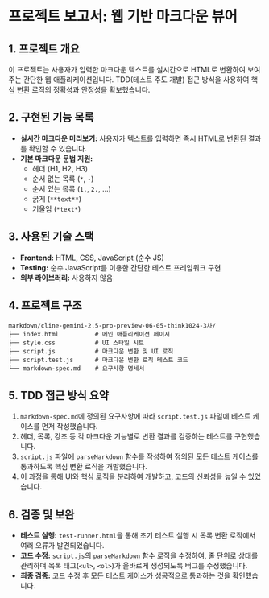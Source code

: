 # 프로젝트 보고서: 웹 기반 마크다운 뷰어

## 1. 프로젝트 개요
이 프로젝트는 사용자가 입력한 마크다운 텍스트를 실시간으로 HTML로 변환하여 보여주는 간단한 웹 애플리케이션입니다. TDD(테스트 주도 개발) 접근 방식을 사용하여 핵심 변환 로직의 정확성과 안정성을 확보했습니다.

## 2. 구현된 기능 목록
- **실시간 마크다운 미리보기:** 사용자가 텍스트를 입력하면 즉시 HTML로 변환된 결과를 확인할 수 있습니다.
- **기본 마크다운 문법 지원:**
    - 헤더 (H1, H2, H3)
    - 순서 없는 목록 (`*`, `-`)
    - 순서 있는 목록 (`1.`, `2.`, ...)
    - 굵게 (`**text**`)
    - 기울임 (`*text*`)

## 3. 사용된 기술 스택
- **Frontend:** HTML, CSS, JavaScript (순수 JS)
- **Testing:** 순수 JavaScript를 이용한 간단한 테스트 프레임워크 구현
- **외부 라이브러리:** 사용하지 않음

## 4. 프로젝트 구조
```
markdown/cline-gemini-2.5-pro-preview-06-05-think1024-3차/
├── index.html          # 메인 애플리케이션 페이지
├── style.css           # UI 스타일 시트
├── script.js           # 마크다운 변환 및 UI 로직
├── script.test.js      # 마크다운 변환 로직 테스트 코드
└── markdown-spec.md    # 요구사항 명세서
```

## 5. TDD 접근 방식 요약
1.  `markdown-spec.md`에 정의된 요구사항에 따라 `script.test.js` 파일에 테스트 케이스를 먼저 작성했습니다.
2.  헤더, 목록, 강조 등 각 마크다운 기능별로 변환 결과를 검증하는 테스트를 구현했습니다.
3.  `script.js` 파일에 `parseMarkdown` 함수를 작성하여 정의된 모든 테스트 케이스를 통과하도록 핵심 변환 로직을 개발했습니다.
4.  이 과정을 통해 UI와 핵심 로직을 분리하여 개발하고, 코드의 신뢰성을 높일 수 있었습니다.

## 6. 검증 및 보완
- **테스트 실행:** `test-runner.html`을 통해 초기 테스트 실행 시 목록 변환 로직에서 여러 오류가 발견되었습니다.
- **코드 수정:** `script.js`의 `parseMarkdown` 함수 로직을 수정하여, 줄 단위로 상태를 관리하며 목록 태그(`<ul>`, `<ol>`)가 올바르게 생성되도록 버그를 수정했습니다.
- **최종 검증:** 코드 수정 후 모든 테스트 케이스가 성공적으로 통과하는 것을 확인했습니다.
